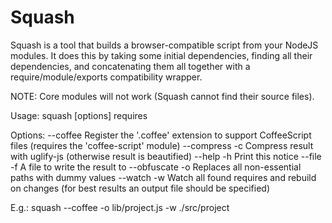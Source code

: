 Squash
===

Squash is a tool that builds a browser-compatible script from your NodeJS
modules.  It does this by taking some initial dependencies, finding all their
dependencies, and concatenating them all together with a require/module/exports
compatibility wrapper.

NOTE: Core modules will not work (Squash cannot find their source files).

Usage:
  squash [options] requires

Options:
  --coffee         Register the '.coffee' extension to support CoffeeScript
                   files (requires the 'coffee-script' module)
  --compress   -c  Compress result with uglify-js (otherwise result is
                   beautified)
  --help       -h  Print this notice
  --file       -f  A file to write the result to
  --obfuscate  -o  Replaces all non-essential paths with dummy values
  --watch      -w  Watch all found requires and rebuild on changes (for best
                   results an output file should be specified)

E.g.:
  squash --coffee -o lib/project.js -w ./src/project